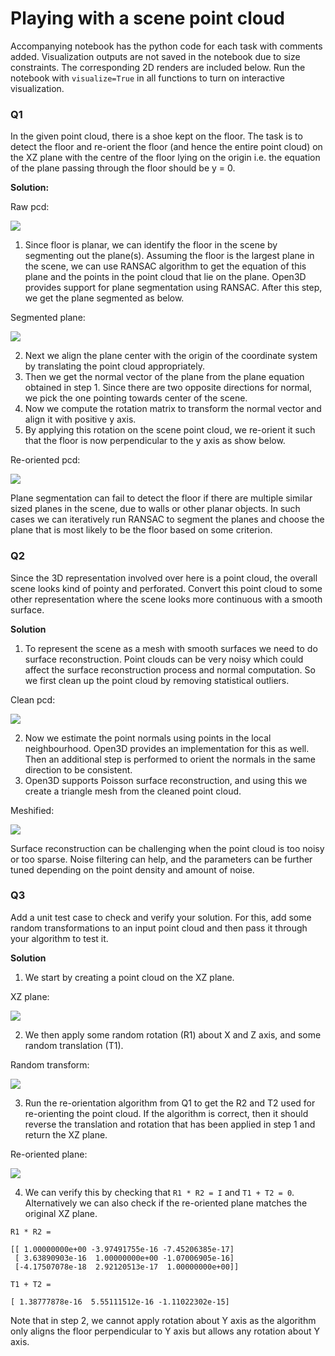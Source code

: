 # Playing with a scene point cloud

Accompanying notebook has the python code for each task with comments added.
Visualization outputs are not saved in the notebook due to size constraints. The corresponding 2D renders are included below. Run the notebook with `visualize=True` in all functions to turn on interactive visualization.

### Q1
In the given point cloud, there is a shoe kept on the floor. The task is to detect the floor and re-orient the floor (and hence the entire point cloud) on the XZ plane with the centre of the floor lying on the origin i.e. the equation of the plane passing through the floor should be y = 0.

**Solution:**

Raw pcd:

![](https://github.com/anupamasekar/pc-assignment/blob/main/data/raw-pcd.png)

1. Since floor is planar, we can identify the floor in the scene by segmenting out the plane(s). Assuming the floor is the largest plane in the scene, we can use RANSAC algorithm to get the equation of this plane and the points in the point cloud that lie on the plane. Open3D provides support for plane segmentation using RANSAC. After this step, we get the plane segmented as below.

Segmented plane:

![](https://github.com/anupamasekar/pc-assignment/blob/main/data/segmented-plane.png)

2. Next we align the plane center with the origin of the coordinate system by translating the point cloud appropriately.
3. Then we get the normal vector of the plane from the plane equation obtained in step 1. Since there are two opposite directions for normal, we pick the one pointing towards center of the scene.
4. Now we compute the rotation matrix to transform the normal vector and align it with positive y axis.
5. By applying this rotation on the scene point cloud, we re-orient it such that the floor is now perpendicular to the y axis as show below. 

 Re-oriented pcd:

![](https://github.com/anupamasekar/pc-assignment/blob/main/data/reoriented-pcd.png)

Plane segmentation can fail to detect the floor if there are multiple similar sized planes in the scene, due to walls or other planar objects. In such cases we can iteratively run RANSAC to segment the planes and choose the plane that is most likely to be the floor based on some criterion.

### Q2
Since the 3D representation involved over here is a point cloud, the overall scene looks kind of pointy and perforated. Convert this point cloud to some other representation where the scene looks more continuous with a smooth surface.

**Solution**

1. To represent the scene as a mesh with smooth surfaces we need to do surface reconstruction. Point clouds can be very noisy which could affect the surface reconstruction process and normal computation. So we first clean up the point cloud by removing statistical outliers.

Clean pcd:

![](https://github.com/anupamasekar/pc-assignment/blob/main/data/clean-pcd.png)

2. Now we estimate the point normals using points in the local neighbourhood. Open3D provides an implementation for this as well. Then an additional step is performed to orient the normals in the same direction to be consistent.
3. Open3D supports Poisson surface reconstruction, and using this we create a triangle mesh from the cleaned point cloud.

Meshified:

![](https://github.com/anupamasekar/pc-assignment/blob/main/data/meshified.png)

Surface reconstruction can be challenging when the point cloud is too noisy or too sparse. Noise filtering can help, and the parameters can be further tuned depending on the point density and amount of noise.

### Q3
Add a unit test case to check and verify your solution. For this, add some random transformations to an input point cloud and then pass it through your algorithm to test it.

**Solution**

1. We start by creating a point cloud on the XZ plane.

XZ plane:

![](https://github.com/anupamasekar/pc-assignment/blob/main/data/init-plane.png)

2. We then apply some random rotation (R1) about X and Z axis, and some random translation (T1).

Random transform:

![](https://github.com/anupamasekar/pc-assignment/blob/main/data/random-transform-plane.png)

3. Run the re-orientation algorithm from Q1 to get the R2 and T2 used for re-orienting the point cloud. If the algorithm is correct, then it should reverse the translation and rotation that has been applied in step 1 and return the XZ plane.

Re-oriented plane:

![](https://github.com/anupamasekar/pc-assignment/blob/main/data/reoriented-plane.png)

4. We can verify this by checking that `R1 * R2 = I` and `T1 + T2 = 0`. Alternatively we can also check if the re-oriented plane matches the original XZ plane.

`R1 * R2 = `
```
[[ 1.00000000e+00 -3.97491755e-16 -7.45206385e-17]
 [ 3.63890903e-16  1.00000000e+00 -1.07006905e-16]
 [-4.17507078e-18  2.92120513e-17  1.00000000e+00]]
```
`T1 + T2 = `
```
[ 1.38777878e-16  5.55111512e-16 -1.11022302e-15]
```

Note that in step 2, we cannot apply rotation about Y axis as the algorithm only aligns the floor perpendicular to Y axis but allows any rotation about Y axis.

